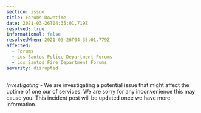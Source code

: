 ```yaml
---
section: issue
title: Forums Downtime
date: 2021-03-26T04:35:01.719Z
resolved: true
informational: false
resolvedWhen: 2021-03-26T04:35:01.779Z
affected:
  - Forums
  - Los Santos Police Department Forums
  - Los Santos Fire Department Forums
severity: disrupted
---
```

*Investigating* - We are investigating a potential issue that might affect the uptime of one our of services. We are sorry for any inconvenience this may cause you. This incident post will be updated once we have more information.
